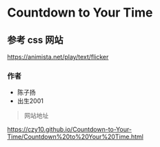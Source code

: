# Countdown to Your Time

## 参考 css 网站

https://animista.net/play/text/flicker

### 作者

- 陈子扬
- 出生2001

> 网站地址

https://czy10.github.io/Countdown-to-Your-Time/Countdown%20to%20Your%20Time.html
